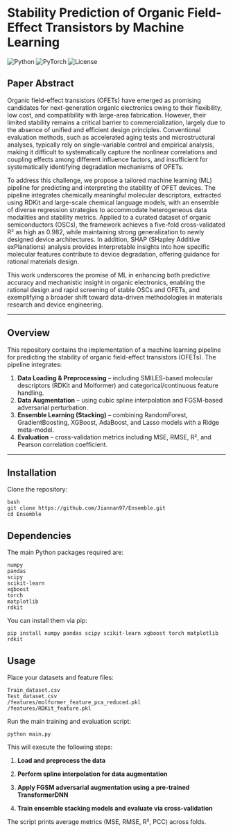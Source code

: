 # Stability Prediction of Organic Field-Effect Transistors by Machine Learning

![Python](https://img.shields.io/badge/python-3.x-blue)
![PyTorch](https://img.shields.io/badge/pytorch-1.x-red)
![License](https://img.shields.io/badge/license-MIT-green)

## Paper Abstract

Organic field-effect transistors (OFETs) have emerged as promising candidates for next-generation organic electronics owing to their flexibility, low cost, and compatibility with large-area fabrication. However, their limited stability remains a critical barrier to commercialization, largely due to the absence of unified and efficient design principles. Conventional evaluation methods, such as accelerated aging tests and microstructural analyses, typically rely on single-variable control and empirical analysis, making it difficult to systematically capture the nonlinear correlations and coupling effects among different influence factors, and insufficient for systematically identifying degradation mechanisms of OFETs. 

To address this challenge, we propose a tailored machine learning (ML) pipeline for predicting and interpreting the stability of OFET devices. The pipeline integrates chemically meaningful molecular descriptors, extracted using RDKit and large-scale chemical language models, with an ensemble of diverse regression strategies to accommodate heterogeneous data modalities and stability metrics. Applied to a curated dataset of organic semiconductors (OSCs), the framework achieves a five-fold cross-validated R² as high as 0.982, while maintaining strong generalization to newly designed device architectures. In addition, SHAP (SHapley Additive exPlanations) analysis provides interpretable insights into how specific molecular features contribute to device degradation, offering guidance for rational materials design. 

This work underscores the promise of ML in enhancing both predictive accuracy and mechanistic insight in organic electronics, enabling the rational design and rapid screening of stable OSCs and OFETs, and exemplifying a broader shift toward data-driven methodologies in materials research and device engineering.

---

## Overview

This repository contains the implementation of a machine learning pipeline for predicting the stability of organic field-effect transistors (OFETs). The pipeline integrates:

1. **Data Loading & Preprocessing** – including SMILES-based molecular descriptors (RDKit and Molformer) and categorical/continuous feature handling.
2. **Data Augmentation** – using cubic spline interpolation and FGSM-based adversarial perturbation.
3. **Ensemble Learning (Stacking)** – combining RandomForest, GradientBoosting, XGBoost, AdaBoost, and Lasso models with a Ridge meta-model.
4. **Evaluation** – cross-validation metrics including MSE, RMSE, R², and Pearson correlation coefficient.

---

## Installation

Clone the repository:

```
bash
git clone https://github.com/Jiannan97/Ensemble.git
cd Ensemble
```

## Dependencies

The main Python packages required are:
```
numpy
pandas
scipy
scikit-learn
xgboost
torch
matplotlib
rdkit
```

You can install them via pip:
```
pip install numpy pandas scipy scikit-learn xgboost torch matplotlib rdkit
```


## Usage

Place your datasets and feature files:
```
Train_dataset.csv
Test_dataset.csv
/features/molformer_feature_pca_reduced.pkl
/features/RDKit_feature.pkl
```

Run the main training and evaluation script:
```
python main.py
```

This will execute the following steps:

1. **Load and preprocess the data**

2. **Perform spline interpolation for data augmentation**

3. **Apply FGSM adversarial augmentation using a pre-trained TransformerDNN**

4. **Train ensemble stacking models and evaluate via cross-validation**

The script prints average metrics (MSE, RMSE, R², PCC) across folds.















